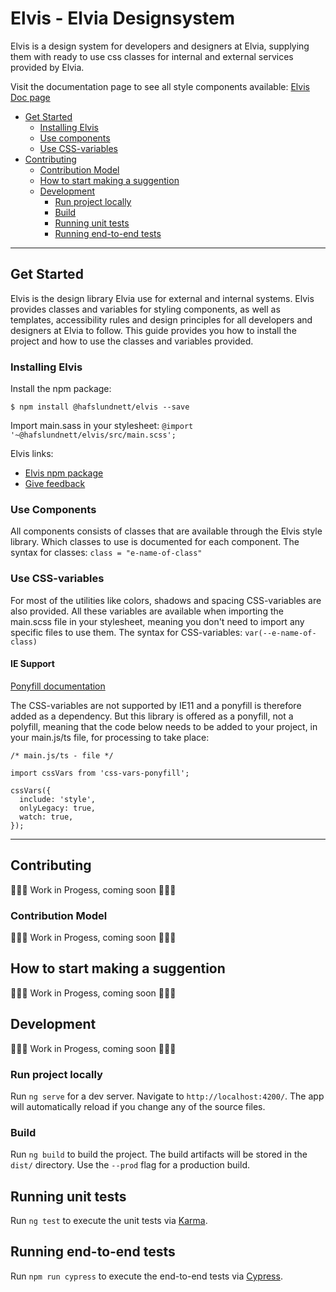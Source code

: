 # Elvis - Elvia Designsystem

Elvis is a design system for developers and designers at Elvia, supplying them with ready to use css classes for internal and external services provided by Elvia. 

Visit the documentation page to see all style components available: [Elvis Doc page](https://elvis-designsystem.netlify.com/)

- [Get Started](#get-started)
  - [Installing Elvis](#installing-elvis)
  - [Use components](#use-components)
  - [Use CSS-variables](#use-css-variables)
- [Contributing](#contributing)
  - [Contribution Model](#contribution-model)
  - [How to start making a suggention](how-to-start-making-a-suggestion)
  - [Development](#development)
    - [Run project locally](#run-project-locally)
    - [Build](#build)
    - [Running unit tests](#running-unit-tests)
    - [Running end-to-end tests](#running-end-to-end-tests)
---
## Get Started
Elvis is the design library Elvia use for external and internal systems. Elvis provides classes and variables for styling components, as well as templates, accessibility rules and design principles for all developers and designers at Elvia to follow. This guide provides you how to install the project and how to use the classes and variables provided.

### Installing Elvis

Install the npm package:

``$ npm install @hafslundnett/elvis --save``

Import main.sass in your stylesheet:
``@import '~@hafslundnett/elvis/src/main.scss';``

Elvis links:
- [Elvis npm package](https://www.npmjs.com/package/@elvia/elvis)
- [Give feedback](https://github.com/hafslundnett/elvia-designsystem/issues/new/choose)


### Use Components
All components consists of classes that are available through the Elvis style library. Which classes to use is documented for each component. The syntax for classes: ``class = "e-name-of-class"``

### Use CSS-variables
For most of the utilities like colors, shadows and spacing CSS-variables are also provided. All these variables are available when importing the main.scss file in your stylesheet, meaning you don't need to import any specific files to use them.
The syntax for CSS-variables: ``var(--e-name-of-class)``

#### IE Support
[Ponyfill documentation](https://jhildenbiddle.github.io/css-vars-ponyfill/#/)

The CSS-variables are not supported by IE11 and a ponyfill is therefore added as a dependency. But this library is offered as a ponyfill, not a polyfill, meaning that the code below needs to be added to your project, in your main.js/ts file, for processing to take place:

```
/* main.js/ts - file */
  
import cssVars from 'css-vars-ponyfill';

cssVars({
  include: 'style',
  onlyLegacy: true,
  watch: true,
});
```
---
## Contributing
🚧👷🚧 Work in Progess, coming soon 🚧👷🚧

### Contribution Model
🚧👷🚧 Work in Progess, coming soon 🚧👷🚧

## How to start making a suggention
🚧👷🚧 Work in Progess, coming soon 🚧👷🚧

## Development
🚧👷🚧 Work in Progess, coming soon 🚧👷🚧
  

### Run project locally
Run `ng serve` for a dev server. Navigate to `http://localhost:4200/`. The app will automatically reload if you change any of the source files.

### Build
Run `ng build` to build the project. The build artifacts will be stored in the `dist/` directory. Use the `--prod` flag for a production build.

## Running unit tests
Run `ng test` to execute the unit tests via [Karma](https://karma-runner.github.io).

## Running end-to-end tests
Run `npm run cypress` to execute the end-to-end tests via [Cypress](https://www.cypress.io/).

